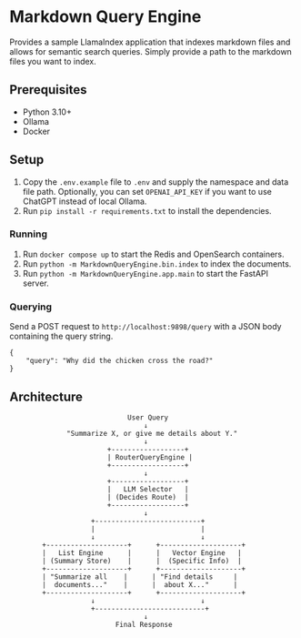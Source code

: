 # Markdown Query Engine

Provides a sample LlamaIndex application that indexes markdown files and allows for semantic search queries. Simply provide a path to the markdown files you want to index.

## Prerequisites
- Python 3.10+
- Ollama
- Docker

## Setup

1. Copy the `.env.example` file to `.env` and supply the namespace and data file path. Optionally, you can set `OPENAI_API_KEY` if you want to use ChatGPT instead of local Ollama.
2. Run `pip install -r requirements.txt` to install the dependencies.

### Running

1. Run `docker compose up` to start the Redis and OpenSearch containers.
2. Run `python -m MarkdownQueryEngine.bin.index` to index the documents.
3. Run `python -m MarkdownQueryEngine.app.main` to start the FastAPI server.

### Querying

Send a POST request to `http://localhost:9898/query` with a JSON body containing the query string.

```
{
    "query": "Why did the chicken cross the road?"
}
```

## Architecture

                                 User Query
                                     ↓
                  "Summarize X, or give me details about Y."
                                     ↓
                            +------------------+
                            | RouterQueryEngine |
                            +------------------+
                                     ↓
                            +------------------+
                            |   LLM Selector   |
                            | (Decides Route)  |
                            +------------------+
                                     ↓
                        +--------------------------+
                        |                          |
                        ↓                          ↓
            +--------------------+      +--------------------+
            |   List Engine      |      |   Vector Engine   |
            | (Summary Store)    |      |  (Specific Info)  |
            +--------------------+      +--------------------+
            | "Summarize all    |      | "Find details     |
            |  documents..."    |      |  about X..."      |
            +--------------------+      +--------------------+
                        ↓                          ↓
                        +---------------------------+
                                     ↓
                              Final Response
